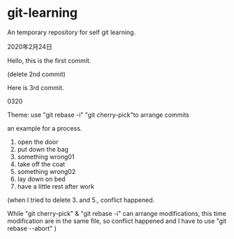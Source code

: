 # git-learning
An temporary repository for self git learning.

2020年2月24日

Hello, this is the first commit.

(delete 2nd commit)

Here is 3rd commit.

0320

Theme: use "git rebase -i" "git cherry-pick"to arrange commits

an example for a process.

1. open the door
2. put down the bag
3. something wrong01
4. take off the coat
5. something wrong02
6. lay down on bed
7. have a little rest after work

(when I tried to delete 3. and 5., conflict happened. 

While "git cherry-pick" & "git rebase -i" can arrange modifications, this time modification are in the same file, so conflict happened and I have to use "git rebase --abort" )